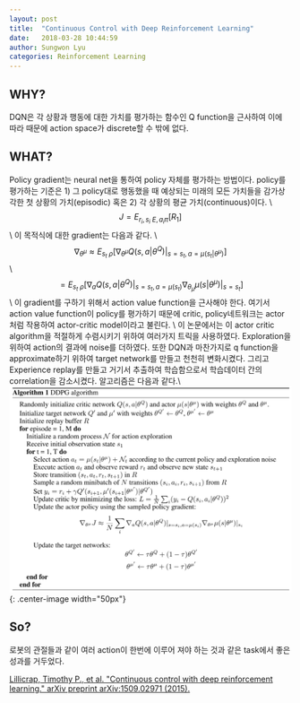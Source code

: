 ```yaml
---
layout: post
title:  "Continuous Control with Deep Reinforcement Learning"
date:   2018-03-28 10:44:59
author: Sungwon Lyu
categories: Reinforcement Learning
---
```


## WHY? 
DQN은 각 상황과 행동에 대한 가치를 평가하는 함수인 Q function을 근사하여 이에 따라 때문에 action space가 discrete할 수 밖에 없다. 

## WHAT?
Policy gradient는 neural net을 통하여 policy 자체를 평가하는 방법이다. policy를 평가하는 기준은 1) 그 policy대로 행동했을 때 예상되는 미래의 모든 가치들을 감가상각한 첫 상황의 가치(episodic) 혹은 2) 각 상황의 평균 가치(continuous)이다. \\
$$ J = E_{r_i, s_i ~ E, a_i \pi}[R_1]$$\\
이 목적식에 대한 gradient는 다음과 같다. \\
$$\nabla_{\theta^\mu} \approx E_{s_t ~ \rho}[\nabla_{\theta^\mu} Q(s,a|\theta^Q)|_{s=s_t, a=\mu(s_t|\theta^\mu)}]$$\\
$$= E_{s_t ~ \rho}[\nabla_{a} Q(s,a|\theta^Q)|_{s=s_t, a=\mu(s_t)}\nabla_{\theta_\mu} \mu(s|\theta^\mu)|_{s=s_t}]$$\\
이 gradient를 구하기 위해서 action value function을 근사해야 한다. 여기서 action value function이 policy를 평가하기 때문에 critic, policy네트워크는 actor처럼 작용하여 actor-critic model이라고 불린다. \\
이 논문에서는 이 actor critic algorithm을 적절하게 수렴시키기 위하여 여러가지 트릭을 사용하였다. Exploration을 위하여 action의 결과에 noise를 더하였다. 또한 DQN과 마찬가지로 q function을 approximate하기 위하여 target network를 만들고 천천히 변화시켰다. 그리고 Experience replay를 만들고 거기서 추출하여 학습함으로서 학습데이터 간의 correlation을 감소시켰다. 알고리즘은 다음과 같다.\\
![image](/assets/images/ddpg.png){: .center-image width="50px"}

## So?
로봇의 관절들과 같이 여러 action이 한번에 이루어 져야 하는 것과 같은 task에서 좋은 성과를 거두었다. 

[Lillicrap, Timothy P., et al. "Continuous control with deep reinforcement learning." arXiv preprint arXiv:1509.02971 (2015).
](https://arxiv.org/abs/1509.02971)
